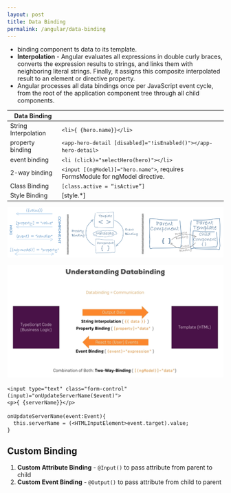 ```yaml
---
layout: post
title: Data Binding
permalink: /angular/data-binding
---
```



- binding component ts data to its template.
- **Interpolation** - Angular evaluates all expressions in double curly braces, converts the expression results to strings, and links them with neighboring literal strings. Finally, it assigns this composite interpolated result to an element or directive property.
- Angular processes all data bindings once per JavaScript event cycle, from the root of the application component tree through all child components.

|Data Binding||
|---|---|
|String Interpolation|`<li>{ {hero.name}}</li>`|
|property binding|`<app-hero-detail [disabled]="!isEnabled()"></app-hero-detail>`|
|event binding|`<li (click)="selectHero(hero)"></li>`|
|2-way binding|`<input [(ngModel)]="hero.name">`, requires FormsModule for ngModel directive.|
|Class Binding|`[class.active = “isActive”]`|
|Style Binding|[style.*]|

![](https://github.com/arpit04tripathi/files-cdn/raw/cdn/angular/data-binding.png)

![](https://github.com/arpit04tripathi/files-cdn/raw/cdn/angular/data-bindings.png)

```
<input type="text" class="form-control" (input)="onUpdateServerName($event)">
<p>{ {serverName}}</p>

onUpdateServerName(event:Event){
  this.serverName = (<HTMLInputElement>event.target).value;
}
```

## Custom Binding
1. **Custom Attribute Binding** - `@Input()` to pass attribute from parent to child
2. **Custom Event Binding** - `@Output()` to pass attribute from child to parent